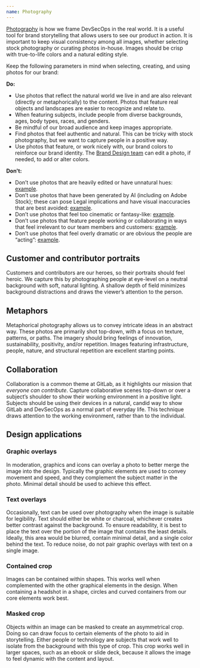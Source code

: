 ```yaml
---
name: Photography
---
```


[Photography](https://drive.google.com/drive/folders/1VHErs-KSNX1FIIVgXJR3OmIzwU7M4E1M?usp=sharing) is how we frame DevSecOps in the real world. It is a useful tool for brand storytelling that allows users to see our product in action. It is important to keep visual consistency among all images, whether selecting stock photography or curating photos in-house. Images should be crisp with true-to-life colors and a natural editing style.

Keep the following parameters in mind when selecting, creating, and using photos for our brand:

**Do:**

- Use photos that reflect the natural world we live in and are also relevant (directly or metaphorically) to the content. Photos that feature real objects and landscapes are easier to recognize and relate to.
- When featuring subjects, include people from diverse backgrounds, ages, body types, races, and genders.
- Be mindful of our broad audience and keep images appropriate.
- Find photos that feel authentic and natural. This can be tricky with stock photography, but we want to capture people in a positive way.
- Use photos that feature, or work nicely with, our brand colors to reinforce our brand identity. The [Brand Design team](https://about.gitlab.com/handbook/marketing/brand-and-product-marketing/design/#contacting-the-team) can edit a photo, if needed, to add or alter colors.

**Don't:**

- Don’t use photos that are heavily edited or have unnatural hues: [example](https://stock.adobe.com/images/businesswoman-working-desk-with-laptop-book-coffee-phone-in-neon-colored-light/390312361).
- Don’t use photos that have been generated by AI (including on Adobe Stock); these can pose Legal implications and have visual inaccuracies that are best avoided: [example](https://stock.adobe.com/images/group-of-young-office-workers-collaborating-and-brainstorming-in-a-modern-office-setting-fostering-teamwork-and-innovative-ideas-generative-ai/598270380).
- Don’t use photos that feel too cinematic or fantasy-like: [example](https://stock.adobe.com/images/silhouette-of-business-people-work-together-in-office-concept-of-teamwork-and-partnership-double-exposure-with-light-effects/236812913).
- Don’t use photos that feature people working or collaborating in ways that feel irrelevant to our team members and customers: [example](https://stock.adobe.com/images/group-of-colleagues-discussing-business-ideas-at-conference-in-modern-workspace/379447547).
- Don’t use photos that feel overly dramatic or are obvious the people are “acting”: [example](https://stock.adobe.com/images/cheers-to-the-team-spirit-high-angle-shot-of-a-group-of-young-businesspeople-cheering-in-a-modern-office/499218240).

## Customer and contributor portraits

<figure-img alt="Portraits of smiling individuals" label="Customer portrait samples" src="/img/brand/adobe-stock-portrait-samples.jpg"></figure-img>

Customers and contributors are our heroes, so their portraits should feel heroic. We capture this by photographing people at eye-level on a neutral background with soft, natural lighting. A shallow depth of field minimizes background distractions and draws the viewer’s attention to the person.

## Metaphors

<figure-img alt="Aerial views that create abstract patterns and representations" label="Metaphor photo samples" src="/img/brand/stock-metaphor-samples.jpg"></figure-img>

Metaphorical photography allows us to convey intricate ideas in an abstract way. These photos are primarily shot top-down, with a focus on texture, patterns, or paths. The imagery should bring feelings of innovation, sustainability, positivity, and/or repetition. Images featuring infrastructure, people, nature, and structural repetition are excellent starting points.

## Collaboration

<figure-img alt="Overhead views of people collaborating around various devices and technology" label="Collaboration photo samples" src="/img/brand/stock-collaboration-samples.jpg"></figure-img>

Collaboration is a common theme at GitLab, as it highlights our mission that _everyone can contribute_. Capture collaborative scenes top-down or over a subject’s shoulder to show their working environment in a positive light. Subjects should be using their devices in a natural, candid way to show GitLab and DevSecOps as a normal part of everyday life. This technique draws attention to the working environment, rather than to the individual.

## Design applications

### Graphic overlays
In moderation, graphics and icons can overlay a photo to better merge the image into the design. Typically the graphic elements are used to convey movement and speed, and they complement the subject matter in the photo. Minimal detail should be used to achieve this effect.

<figure-img alt="Two examples of photos with graphic overlays" label="Graphic overlay samples" src="/img/brand/photo-graphic-overlays.png.png"></figure-img>

### Text overlays
Occasionally, text can be used over photography when the image is suitable for legibility. Text should either be white or charcoal, whichever creates better contrast against the background. To ensure readability, it is best to place the text over the portion of the image that contains the least details. Ideally, this area would be blurred, contain minimal detail, and a single color behind the text. To reduce noise, do not pair graphic overlays with text on a single image. 

<figure-img alt="Two examples of photos with text overlays" label="Text overlay samples" src="/img/brand/photo-text-overlays.png"></figure-img>

### Contained crop
Images can be contained within shapes. This works well when complemented with the other graphical elements in the design. When containing a headshot in a shape, circles and curved containers from our core elements work best. 

<figure-img alt="Two examples of photos with contained crops" label="Contained crop samples" src="/img/brand/photo-contained-crop.png"></figure-img>

### Masked crop
Objects within an image can be masked to create an asymmetrical crop. Doing so can draw focus to certain elements of the photo to aid in storytelling. Either people or technology are subjects that work well to isolate from the background with this type of crop. This crop works well in larger spaces, such as an ebook or slide deck, because it allows the image to feel dynamic with the content and layout.

<figure-img alt="Two examples of photos with masked crops" label="Masked crop samples" src="/img/brand/photo-masked-crop.png"></figure-img>

